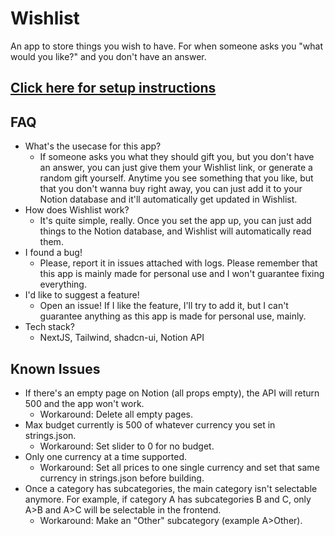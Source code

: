 # Wishlist
An app to store things you wish to have. For when someone asks you "what would you like?" and you don't have an answer.

## [Click here for setup instructions](https://github.com/Alexciao/wishlist/blob/master/doc/SETUP.md)

## FAQ
- What's the usecase for this app?
  - If someone asks you what they should gift you, but you don't have an answer, you can just give them your Wishlist link, or generate a random gift yourself. Anytime you see something that you like, but that you don't wanna buy right away, you can just add it to your Notion database and it'll automatically get updated in Wishlist.
- How does Wishlist work?
  - It's quite simple, really. Once you set the app up, you can just add things to the Notion database, and Wishlist will automatically read them.
- I found a bug!
  - Please, report it in issues attached with logs. Please remember that this app is mainly made for personal use and I won't guarantee fixing everything.
- I'd like to suggest a feature!
  - Open an issue! If I like the feature, I'll try to add it, but I can't guarantee anything as this app is made for personal use, mainly.
- Tech stack?
  - NextJS, Tailwind, shadcn-ui, Notion API

## Known Issues
- If there's an empty page on Notion (all props empty), the API will return 500 and the app won't work.
  - Workaround: Delete all empty pages.
- Max budget currently is 500 of whatever currency you set in strings.json.
  - Workaround: Set slider to 0 for no budget.
- Only one currency at a time supported.
  - Workaround: Set all prices to one single currency and set that same currency in strings.json before building.
- Once a category has subcategories, the main category isn't selectable anymore. For example, if category A has subcategories B and C, only A>B and A>C will be selectable in the frontend.
  - Workaround: Make an "Other" subcategory (example A>Other).